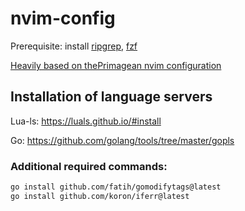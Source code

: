 # nvim-config
Prerequisite: install [ripgrep](https://github.com/BurntSushi/ripgrep), [fzf](https://github.com/junegunn/fzf?tab=readme-ov-file#installation)

[Heavily based on thePrimagean nvim configuration](https://www.youtube.com/watch?v=w7i4amO_zaE)

## Installation of language servers

Lua-ls: https://luals.github.io/#install

Go: https://github.com/golang/tools/tree/master/gopls


### Additional required commands:
```bash
go install github.com/fatih/gomodifytags@latest
go install github.com/koron/iferr@latest
```
